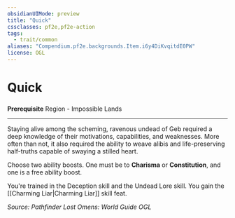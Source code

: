 ```yaml
---
obsidianUIMode: preview
title: "Quick"
cssclasses: pf2e,pf2e-action
tags:
  - trait/common
aliases: "Compendium.pf2e.backgrounds.Item.i6y4DiKvqitdE0PW"
license: OGL
---
```

# Quick

### 






**Prerequisite** Region - Impossible Lands

* * *

Staying alive among the scheming, ravenous undead of Geb required a deep knowledge of their motivations, capabilities, and weaknesses. More often than not, it also required the ability to weave alibis and life-preserving half-truths capable of swaying a stilled heart.

Choose two ability boosts. One must be to **Charisma** or **Constitution**, and one is a free ability boost.

You're trained in the Deception skill and the Undead Lore skill. You gain the [[Charming Liar|Charming Liar]] skill feat.

*Source: Pathfinder Lost Omens: World Guide*
*OGL*